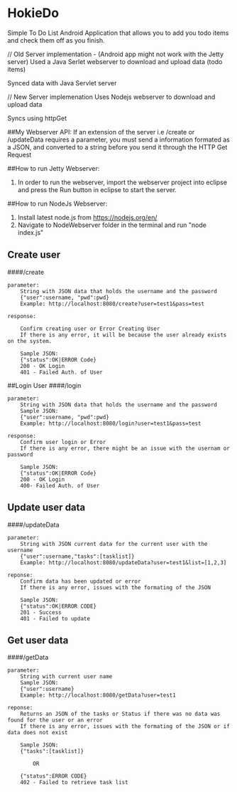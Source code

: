 HokieDo
=======

Simple To Do List Android Application that allows you to add you todo items and check them off as you finish.

// Old Server implementation - (Android app might not work with the Jetty server)
Used a Java Serlet webserver to download and upload data (todo items)

Synced data with Java Servlet server

// New Server implemenation
Uses Nodejs webserver to download and upload data

Syncs using httpGet

##My Webserver API:
If an extension of the server i.e /create or /updateData requires a parameter, you must send a information formated as a JSON,
and converted to  a string before you send it through the HTTP Get Request

##How to run Jetty Webserver:
1. In order to run the webserver, import the webserver project into eclipse and press the Run button in eclipse to start the server.

##How to run NodeJs Webserver:
1. Install latest node.js from https://nodejs.org/en/ 
2. Navigate to NodeWebserver folder in the terminal and run "node index.js"

## Create user
####/create
```
parameter: 
	String with JSON data that holds the username and the password
	{"user":username, "pwd":pwd}
	Example: http://localhost:8080/create?user=test1&pass=test
```
```
response:

	Confirm creating user or Error Creating User
	If there is any error, it will be because the user already exists on the system.

	Sample JSON:
	{"status":OK|ERROR Code}
	200 - OK Login
	401 - Failed Auth. of User
```
##Login User
####/login
```
parameter:
	String with JSON data that holds the username and the password
	Sample JSON:
	{"user":username, "pwd":pwd}
	Example: http://localhost:8080/login?user=test1&pass=test
```
```
response:
	Confirm user login or Error
	If there is any error, there might be an issue with the usernam or password

	Sample JSON:
	{"status":OK|ERROR Code}
	200 - OK Login
	400- Failed Auth. of User
```

## Update user data
####/updateData
```
parameter:
	String with JSON current data for the current user with the username
	{"user":username,"tasks":[tasklist]}
	Example: http://localhost:8080/updateData?user=test1&list=[1,2,3]
```
```
reponse:
	Confirm data has been updated or error
	If there is any error, issues with the formating of the JSON

	Sample JSON:
	{"status":OK|ERROR CODE}
	201 - Success
	401 - Failed to update
```

## Get user data
####/getData
```
parameter:
	String with current user name
	Sample JSON:
	{"user":username}
	Example: http://localhost:8080/getData?user=test1
```
```
reponse:
	Returns an JSON of the tasks or Status if there was no data was found for the user or an error
	If there is any error, issues with the formating of the JSON or if data does not exist

	Sample JSON:
	{"tasks":[tasklist]}

		OR

	{"status":ERROR CODE}
	402 - Failed to retrieve task list
```
